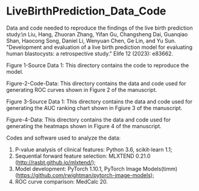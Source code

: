 # LiveBirthPrediction_Data_Code
Data and code needed to reproduce the findings of the live birth prediction study:\n
Liu, Hang, Zhuoran Zhang, Yifan Gu, Changsheng Dai, Guanqiao Shan, Haocong Song, Daniel Li, Wenyuan Chen, Ge Lin, and Yu Sun. "Development and evaluation of a live birth prediction model for evaluating human blastocysts: a retrospective study." Elife 12 (2023): e83662.

Figure 1-Source Data 1:
This directory contains the code to reproduce the model.

Figure-2-Code-Data: 
This directory contains the data and code used for generating ROC curves shown in Figure 2 of the manuscript.

Figure 3-Source Data 1:
This directory contains the data and code used for generating the AUC ranking chart shown in Fgiure 3 of the manuscript.

Figure-4-Data:
This directory contains the data and code used for generating the heatmaps shown in Figure 4 of the manuscript.

Codes and software used to analyze the data:
1) P-value analysis of clinical features: Python 3.6, scikit-learn 1.1;
2) Sequential forward feature selection: MLXTEND 0.21.0 (http://rasbt.github.io/mlxtend/);
3) Model development: PyTorch 1.10.1, PyTorch Image Models(timm)(https://github.com/rwightman/pytorch-image-models);
4) ROC curve comparison: MedCalc 20.
